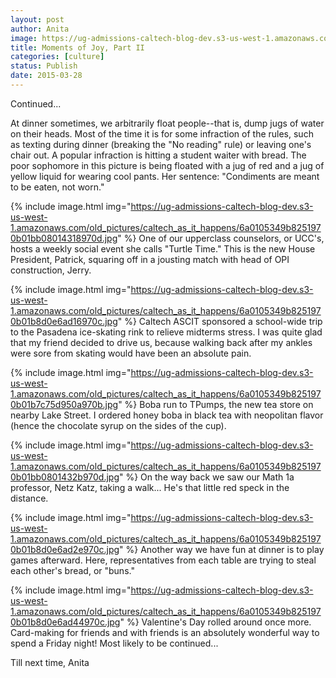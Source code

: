 ```yaml
---
layout: post
author: Anita
image: https://ug-admissions-caltech-blog-dev.s3-us-west-1.amazonaws.com/old_pictures/caltech_as_it_happens/6a0105349b8251970b01b8d0e6acfc970c.jpg
title: Moments of Joy, Part II
categories: [culture]
status: Publish
date: 2015-03-28
---
```


Continued...

At dinner sometimes, we arbitrarily float people--that is, dump jugs of water on their heads. Most of the time it is for some infraction of the rules, such as texting during dinner (breaking the "No reading" rule) or leaving one's chair out. A popular infraction is hitting a student waiter with bread. The poor sophomore in this picture is being floated with a jug of red and a jug of yellow liquid for wearing cool pants. Her sentence: "Condiments are meant to be eaten, not worn."


{% include image.html img="https://ug-admissions-caltech-blog-dev.s3-us-west-1.amazonaws.com/old_pictures/caltech_as_it_happens/6a0105349b8251970b01bb08014318970d.jpg" %}
One of our upperclass counselors, or UCC's, hosts a weekly social event she calls "Turtle Time." This is the new House President, Patrick, squaring off in a jousting match with head of OPI construction, Jerry.


{% include image.html img="https://ug-admissions-caltech-blog-dev.s3-us-west-1.amazonaws.com/old_pictures/caltech_as_it_happens/6a0105349b8251970b01b8d0e6ad16970c.jpg" %}
Caltech ASCIT sponsored a school-wide trip to the Pasadena ice-skating rink to relieve midterms stress. I was quite glad that my friend decided to drive us, because walking back after my ankles were sore from skating would have been an absolute pain.


{% include image.html img="https://ug-admissions-caltech-blog-dev.s3-us-west-1.amazonaws.com/old_pictures/caltech_as_it_happens/6a0105349b8251970b01b7c75d950a970b.jpg" %}
Boba run to TPumps, the new tea store on nearby Lake Street. I ordered honey boba in black tea with neopolitan flavor (hence the chocolate syrup on the sides of the cup).


{% include image.html img="https://ug-admissions-caltech-blog-dev.s3-us-west-1.amazonaws.com/old_pictures/caltech_as_it_happens/6a0105349b8251970b01bb0801432b970d.jpg" %}
On the way back we saw our Math 1a professor, Netz Katz, taking a walk... He's that little red speck in the distance.


{% include image.html img="https://ug-admissions-caltech-blog-dev.s3-us-west-1.amazonaws.com/old_pictures/caltech_as_it_happens/6a0105349b8251970b01b8d0e6ad2e970c.jpg" %}
Another way we have fun at dinner is to play games afterward. Here, representatives from each table are trying to steal each other's bread, or "buns."


{% include image.html img="https://ug-admissions-caltech-blog-dev.s3-us-west-1.amazonaws.com/old_pictures/caltech_as_it_happens/6a0105349b8251970b01b8d0e6ad44970c.jpg" %}
Valentine's Day rolled around once more. Card-making for friends and with friends is an absolutely wonderful way to spend a Friday night!
Most likely to be continued...

Till next time,
Anita

